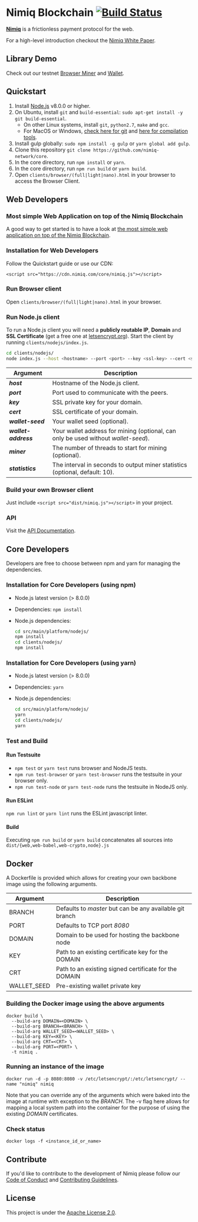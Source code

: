 # Nimiq Blockchain [![Build Status](https://travis-ci.org/nimiq-network/core.svg)](https://travis-ci.org/nimiq-network/core)

**[Nimiq](https://nimiq.com/)** is a frictionless payment protocol for the web.

For a high-level introduction checkout the [Nimiq White Paper](https://medium.com/nimiq-network/nimiq-a-peer-to-peer-payment-protocol-native-to-the-web-ffd324bb084).

## Library Demo
Check out our testnet [Browser Miner](https://nimiq.com/miner) and [Wallet](https://nimiq.com/wallet).

## Quickstart

1. Install [Node.js](https://nodejs.org) v8.0.0 or higher.
2. On Ubuntu, install `git` and `build-essential`: `sudo apt-get install -y git build-essential`.
    - On other Linux systems, install `git`, `python2.7`, `make` and `gcc`.
    - For MacOS or Windows, [check here for git](https://git-scm.com/downloads) and [here for compilation tools](https://github.com/nodejs/node-gyp#on-mac-os-x).
3. Install gulp globally: `sudo npm install -g gulp` or `yarn global add gulp`.
4. Clone this repository `git clone https://github.com/nimiq-network/core`.
5. In the core directory, run `npm install` or `yarn`.
6. In the core directory, run `npm run build` or `yarn build`.
7. Open `clients/browser/(full|light|nano).html` in your browser to access the Browser Client.

## Web Developers
### Most simple Web Application on top of the Nimiq Blockchain
A good way to get started is to have a look at [the most simple web application on top of the Nimiq Blockchain](https://demo.nimiq.com/).

### Installation for Web Developers
Follow the Quickstart guide or use our CDN:

```
<script src="https://cdn.nimiq.com/core/nimiq.js"></script>
```


### Run Browser client
Open `clients/browser/(full|light|nano).html` in your browser.

### Run Node.js client
To run a Node.js client you will need a **publicly routable IP**, **Domain** and **SSL Certificate** (get a free one at [letsencrypt.org](https://letsencrypt.org/)). Start the client by running `clients/nodejs/index.js`.

```bash
cd clients/nodejs/
node index.js --host <hostname> --port <port> --key <ssl-key> --cert <ssl-certificate> [--wallet-seed <seed>] [--wallet-address <address>] [--miner [<threads>]] [--statistics[=<interval>]]
```

| Argument | Description |
| --- | --- |
| **_host_** | Hostname of the Node.js client. |
| **_port_** | Port used to communicate with the peers. |  
| **_key_** | SSL private key for your domain. |
| **_cert_** | SSL certificate of your domain. |
| **_wallet-seed_** | Your wallet seed (optional). |
| **_wallet-address_** | Your wallet address for mining (optional, can only be used without _wallet-seed_). |
| **_miner_** | The number of threads to start for mining (optional). |
| **_statistics_** | The interval in seconds to output miner statistics (optional, default: 10). |


### Build your own Browser client
Just include `<script src="dist/nimiq.js"></script>` in your project.

### API
Visit the [API Documentation](dist/API_DOCUMENTATION.md).


## Core Developers
Developers are free to choose between npm and yarn for managing the dependencies.
### Installation for Core Developers (using npm)
- Node.js latest version (> 8.0.0)
- Dependencies: `npm install`
- Node.js dependencies:

	```bash
	cd src/main/platform/nodejs/
	npm install
	cd clients/nodejs/
	npm install
	```

### Installation for Core Developers (using yarn)
- Node.js latest version (> 8.0.0)
- Dependencies: `yarn`
- Node.js dependencies:

	```bash
	cd src/main/platform/nodejs/
	yarn
	cd clients/nodejs/
	yarn
	```

### Test and Build

#### Run Testsuite
- `npm test` or `yarn test` runs browser and NodeJS tests.
- `npm run test-browser` or `yarn test-browser` runs the testsuite in your browser only.
- `npm run test-node` or `yarn test-node` runs the testsuite in NodeJS only.

#### Run ESLint
`npm run lint` or `yarn lint` runs the ESLint javascript linter.

#### Build
Executing `npm run build` or `yarn build` concatenates all sources into `dist/{web,web-babel,web-crypto,node}.js`

## Docker

A Dockerfile is provided which allows for creating your own backbone image using the following arguments.

| Argument | Description |
| --- | --- |
| BRANCH  | Defaults to *master* but can be any available git branch  |
| PORT  | Defaults to TCP port *8080* |
| DOMAIN  | Domain to be used for hosting the backbone node  |
| KEY  | Path to an existing certificate key for the DOMAIN  |
| CRT  | Path to an existing signed certificate for the DOMAIN  |
| WALLET_SEED  | Pre-existing wallet private key  |

### Building the Docker image using the above arguments
```
docker build \
  --build-arg DOMAIN=<DOMAIN> \
  --build-arg BRANCH=<BRANCH> \
  --build-arg WALLET_SEED=<WALLET_SEED> \
  --build-arg KEY=<KEY> \
  --build-arg CRT=<CRT> \
  --build-arg PORT=<PORT> \
  -t nimiq .
```

### Running an instance of the image

`docker run -d -p 8080:8080 -v /etc/letsencrypt/:/etc/letsencrypt/ --name "nimiq" nimiq`

Note that you can override any of the arguments which were baked into the image at runtime with exception to the *BRANCH*. The -v flag here allows for mapping a local system path into the container for the purpose of using the existing *DOMAIN* certificates.

### Check status
`docker logs -f <instance_id_or_name>`

## Contribute

If you'd like to contribute to the development of Nimiq please follow our [Code of Conduct](/.github/CODE_OF_CONDUCT.md) and [Contributing Guidelines](/.github/CONTRIBUTING.md).

## License

This project is under the [Apache License 2.0](./LICENSE.md).

